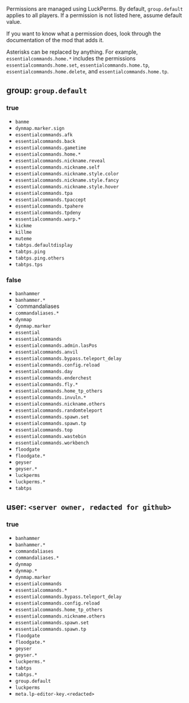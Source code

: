 Permissions are managed using LuckPerms. By default, `group.default` applies to all players. If a permission is not listed here, assume default value.

If you want to know what a permission does, look through the documentation of the mod that adds it.

Asterisks can be replaced by anything. For example, `essentialcommands.home.*` includes the permissions `essentialcommands.home.set`, `essentialcommands.home.tp`, `essentialcommands.home.delete`, and `essentialcommands.home.tp`.

## group: `group.default`

### true

- `banme`
- `dynmap.marker.sign`
- `essentialcommands.afk`
- `essentialcommands.back`
- `essentialcommands.gametime`
- `essentialcommands.home.*`
- `essentialcommands.nickname.reveal`
- `essentialcommands.nickname.self`
- `essentialcommands.nickname.style.color`
- `essentialcommands.nickname.style.fancy`
- `essentialcommands.nickname.style.hover`
- `essentialcommands.tpa`
- `essentialcommands.tpaccept`
- `essentialcommands.tpahere`
- `essentialcommands.tpdeny`
- `essentialcommands.warp.*`
- `kickme`
- `killme`
- `muteme`
- `tabtps.defaultdisplay`
- `tabtps.ping`
- `tabtps.ping.others`
- `tabtps.tps`

### false

- `banhammer`
- `banhammer.*`
- `commandaliases
- `commandaliases.*`
- `dynmap`
- `dynmap.marker`
- `essential`
- `essentialcommands`
- `essentialcommands.admin.lasPos`
- `essentialcommands.anvil`
- `essentialcommands.bypass.teleport_delay`
- `essentialcommands.config.reload`
- `essentialcommands.day`
- `essentialcommands.enderchest`
- `essentialcommands.fly.*`
- `essentialcommands.home_tp_others`
- `essentialcommands.invuln.*`
- `essentialcommands.nickname.others`
- `essentialcommands.randomteleport`
- `essentialcommands.spawn.set`
- `essentialcommands.spawn.tp`
- `essentialcommands.top`
- `essentialcommands.wastebin`
- `essentialcommands.workbench`
- `floodgate`
- `floodgate.*`
- `geyser`
- `geyser.*`
- `luckperms`
- `luckperms.*`
- `tabtps`

## user: `<server owner, redacted for github>`

### true

- `banhammer`
- `banhammer.*`
- `commandaliases`
- `commandaliases.*`
- `dynmap`
- `dynmap.*`
- `dynmap.marker`
- `essentialcommands`
- `essentialcommands.*`
- `essentialcommands.bypass.teleport_delay`
- `essentialcommands.config.reload`
- `essentialcommands.home_tp_others`
- `essentialcommands.nickname.others`
- `essentialcommands.spawn.set`
- `essentialcommands.spawn.tp`
- `floodgate`
- `floodgate.*`
- `geyser`
- `geyser.*`
- `luckperms.*`
- `tabtps`
- `tabtps.*`
- `group.default`
- `luckperms`
- `meta.lp-editor-key.<redacted>`
